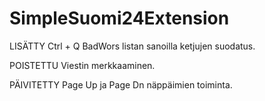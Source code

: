 # SimpleSuomi24Extension

LISÄTTY
Ctrl + Q BadWors listan sanoilla ketjujen suodatus.

POISTETTU
Viestin merkkaaminen.

PÄIVITETTY
Page Up ja Page Dn näppäimien toiminta.

